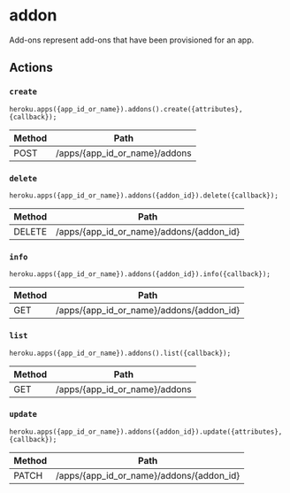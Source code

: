 # addon

Add-ons represent add-ons that have been provisioned for an app.

## Actions

### `create`

`heroku.apps({app_id_or_name}).addons().create({attributes}, {callback});`

Method | Path
--- | ---
POST | /apps/{app_id_or_name}/addons

### `delete`

`heroku.apps({app_id_or_name}).addons({addon_id}).delete({callback});`

Method | Path
--- | ---
DELETE | /apps/{app_id_or_name}/addons/{addon_id}

### `info`

`heroku.apps({app_id_or_name}).addons({addon_id}).info({callback});`

Method | Path
--- | ---
GET | /apps/{app_id_or_name}/addons/{addon_id}

### `list`

`heroku.apps({app_id_or_name}).addons().list({callback});`

Method | Path
--- | ---
GET | /apps/{app_id_or_name}/addons

### `update`

`heroku.apps({app_id_or_name}).addons({addon_id}).update({attributes}, {callback});`

Method | Path
--- | ---
PATCH | /apps/{app_id_or_name}/addons/{addon_id}

